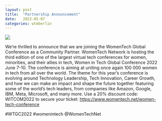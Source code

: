 ```yaml
---
layout: post
title:  "Partnership Announcement"
date:   2022-05-07
categories: wtmberlin 
---
```

<img class="img-responsive" src="{{ site.baseurl }}/img/posts/WTN-conf.png">

We’re thrilled to announce that we are joining the WomenTech Global Conference as a Community Partner.
WomenTech Network is hosting the third edition of one of the largest virtual tech conferences for women, minorities, and their allies in tech, Women in Tech Global Conference 2022 June 7-10.
The conference is aiming at uniting once again 100 000 women in tech from all over the world.
The theme for this year’s conference is evolving around Technology Leadership, Tech Innovation, Career Growth, and how we can make an impact and shape the future together featuring some of the world’s tech leaders, from companies like Amazon, Google, IBM, Meta, Microsoft, and many more.
Use a 20% discount code: WITCOM2022 to secure your ticket: https://www.womentech.net/women-tech-conference

#WTGC2022 #womenintech @WomenTechNet

